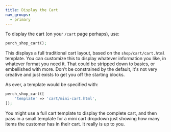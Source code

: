 ```yaml
---
title: Display the Cart
nav_groups:
  - primary
---
```


To display the cart (on your `/cart` page perhaps), use:

```php
perch_shop_cart();
```

This displays a full traditional cart layout, based on the `shop/cart/cart.html` template. You can customize this to display whatever information you like, in whatever format you need it. That could be stripped down to basics, or embellished with more. Don't be constrained by the default, it's not very creative and just exists to get you off the starting blocks.

As ever, a template would be specified with:

```php
perch_shop_cart([
    'template' => 'cart/mini-cart.html',
]);
```

You might use a full cart template to display the complete cart, and then pass in a small template for a mini cart dropdown just showing how many items the customer has in their cart. It really is up to you.
